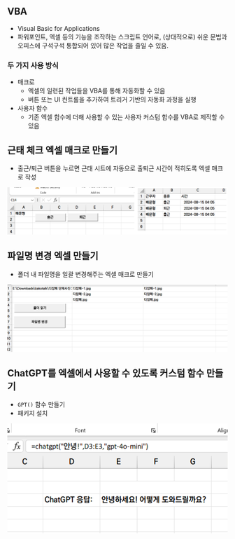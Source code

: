 ## VBA

- Visual Basic for Applications
- 파워포인트, 엑셀 등의 기능을 조작하는 스크립트 언어로, (상대적으로) 쉬운 문법과 오피스에 구석구석 통합되어 있어 많은 작업을 줄일 수 있음.

### 두 가지 사용 방식

- 매크로
	- 엑셀의 일련된 작업들을 VBA를 통해 자동화할 수 있음
	- 버튼 또는 UI 컨트롤을 추가하여 트리거 기반의 자동화 과정을 실행
- 사용자 함수
	- 기존 엑셀 함수에 더해 사용할 수 있는 사용자 커스텀 함수를 VBA로 제작할 수 있음

## 근태 체크 엑셀 매크로 만들기

- 출근/퇴근 버튼을 누르면 근태 시트에 자동으로 출퇴근 시간이 적히도록 엑셀 매크로 작성

![](attachments/chatgpt-vba_shift.png)

## 파일명 변경 엑셀 만들기

- 폴더 내 파일명을 일괄 변경해주는 엑셀 매크로 만들기

![](attachments/chatgpt-rename.png)

## ChatGPT를 엑셀에서 사용할 수 있도록 커스텀 함수 만들기

- `GPT()` 함수 만들기
- 패키지 설치

![](attachments/chatgpt-gpt_function_vba.png)